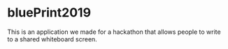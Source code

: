 # bluePrint2019
This is an application we made for a hackathon that allows people to write to a shared whiteboard screen.
